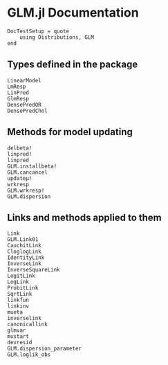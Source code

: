 # GLM.jl Documentation

```@meta
DocTestSetup = quote
    using Distributions, GLM
end
```

## Types defined in the package

```@docs
LinearModel
LmResp
LinPred
GlmResp
DensePredQR
DensePredChol
```

## Methods for model updating
```@docs
delbeta!
linpred!
linpred
GLM.installbeta!
GLM.cancancel
updateμ!
wrkresp
GLM.wrkresp!
GLM.dispersion
```

## Links and methods applied to them
```@docs
Link
GLM.Link01
CauchitLink
CloglogLink
IdentityLink
InverseLink
InverseSquareLink
LogitLink
LogLink
ProbitLink
SqrtLink
linkfun
linkinv
mueta
inverselink
canonicallink
glmvar
mustart
devresid
GLM.dispersion_parameter
GLM.loglik_obs
```
